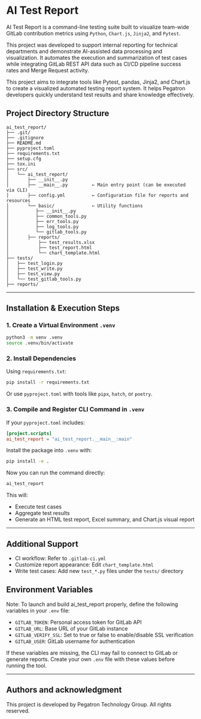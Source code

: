 # AI Test Report

AI Test Report is a command-line testing suite built to visualize team-wide GitLab contribution metrics using `Python`, `Chart.js`, `Jinja2`, and `Pytest`.

This project was developed to support internal reporting for technical departments and demonstrate AI-assisted data processing and visualization. It automates the execution and summarization of test cases while integrating GitLab REST API data such as CI/CD pipeline success rates and Merge Request activity.

This project aims to integrate tools like Pytest, pandas, Jinja2, and Chart.js to create a visualized automated testing report system. It helps Pegatron developers quickly understand test results and share knowledge effectively.

## Project Directory Structure

```plaintext
ai_test_report/
├── .git/
├── .gitignore
├── README.md
├── pyproject.toml
├── requirements.txt
├── setup.cfg
├── tox.ini
├── src/
│   └── ai_test_report/
│       ├── __init__.py
│       ├── __main__.py         ← Main entry point (can be executed via CLI)
│       ├── config.yml          ← Configuration file for reports and resources
│       └── basic/              ← Utility functions
│          ├── __init__.py
│          ├── common_tools.py
│          ├── err_tools.py
│          ├── log_tools.py
│          └── gitlab_tools.py
│       ├── reports/
│           ├── test_results.xlsx
│           ├── test_report.html
│           └── chart_template.html
├── tests/
│   ├── test_login.py
│   ├── test_write.py
│   ├── test_view.py
│   └── test_gitlab_tools.py
├── reports/
```

---

## Installation & Execution Steps

### 1. Create a Virtual Environment `.venv`

```bash
python3 -m venv .venv
source .venv/bin/activate
```

### 2. Install Dependencies

Using `requirements.txt`:

```bash
pip install -r requirements.txt
```

Or use `pyproject.toml` with tools like `pipx`, `hatch`, or `poetry`.

### 3. Compile and Register CLI Command in `.venv`

If your `pyproject.toml` includes:

```toml
[project.scripts]
ai_test_report = "ai_test_report.__main__:main"
```

Install the package into `.venv` with:

```bash
pip install -e .
```

Now you can run the command directly:

```bash
ai_test_report
```

This will:
- Execute test cases
- Aggregate test results
- Generate an HTML test report, Excel summary, and Chart.js visual report

---

## Additional Support

- CI workflow: Refer to `.gitlab-ci.yml`
- Customize report appearance: Edit `chart_template.html`
- Write test cases: Add new `test_*.py` files under the `tests/` directory

## Environment Variables

Note: To launch and build ai_test_report properly, define the following variables in your `.env` file:

- `GITLAB_TOKEN`: Personal access token for GitLab API
- `GITLAB_URL`: Base URL of your GitLab instance
- `GITLAB_VERIFY_SSL`: Set to true or false to enable/disable SSL verification
- `GITLAB_USER`: GitLab username for authentication

If these variables are missing, the CLI may fail to connect to GitLab or generate reports. Create your own `.env` file with these values before running the tool.

---

## Authors and acknowledgment

This project is developed by Pegatron Technology Group. All rights reserved.

